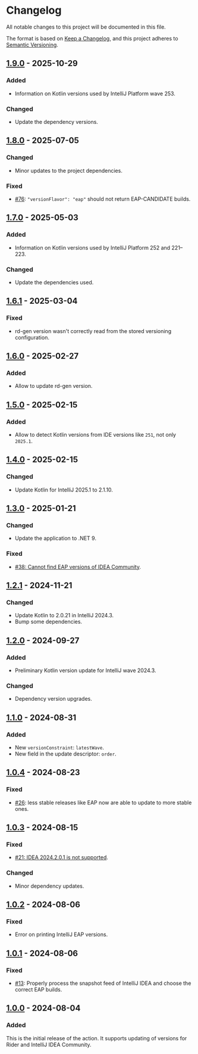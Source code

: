 <!--
SPDX-FileCopyrightText: 2024-2025 Friedrich von Never <friedrich@fornever.me>

SPDX-License-Identifier: MIT
-->

Changelog
=========

All notable changes to this project will be documented in this file.

The format is based on [Keep a Changelog](https://keepachangelog.com/en/1.0.0/), and this project adheres to [Semantic Versioning](https://semver.org/spec/v2.0.0.html).

## [1.9.0] - 2025-10-29
### Added
- Information on Kotlin versions used by IntelliJ Platform wave 253.

### Changed
- Update the dependency versions.

## [1.8.0] - 2025-07-05
### Changed
- Minor updates to the project dependencies.

### Fixed
- [#76](https://github.com/ForNeVeR/intellij-updater/issues/76): `"versionFlavor": "eap"` should not return EAP-CANDIDATE builds.

## [1.7.0] - 2025-05-03
### Added
- Information on Kotlin versions used by IntelliJ Platform 252 and 221–223.

### Changed
- Update the dependencies used.

## [1.6.1] - 2025-03-04
### Fixed
- rd-gen version wasn't correctly read from the stored versioning configuration.

## [1.6.0] - 2025-02-27
### Added
- Allow to update rd-gen version.

## [1.5.0] - 2025-02-15
### Added
- Allow to detect Kotlin versions from IDE versions like `251`, not only `2025.1`.

## [1.4.0] - 2025-02-15
### Changed
- Update Kotlin for IntelliJ 2025.1 to 2.1.10.

## [1.3.0] - 2025-01-21
### Changed
- Update the application to .NET 9.

### Fixed
- [#38: Cannot find EAP versions of IDEA Community](https://github.com/ForNeVeR/intellij-updater/issues/38).

## [1.2.1] - 2024-11-21
### Changed
- Update Kotlin to 2.0.21 in IntelliJ 2024.3.
- Bump some dependencies.

## [1.2.0] - 2024-09-27
### Added
- Preliminary Kotlin version update for IntelliJ wave 2024.3.

### Changed
- Dependency version upgrades.

## [1.1.0] - 2024-08-31
### Added
- New `versionConstraint`: `latestWave`.
- New field in the update descriptor: `order`.

## [1.0.4] - 2024-08-23
### Fixed
- [#26](https://github.com/ForNeVeR/intellij-updater/issues/26): less stable releases like EAP now are able to update to more stable ones.

## [1.0.3] - 2024-08-15
### Fixed
- [#21: IDEA 2024.2.0.1 is not supported](https://github.com/ForNeVeR/intellij-updater/issues/21).

### Changed
- Minor dependency updates.

## [1.0.2] - 2024-08-06
### Fixed
- Error on printing IntelliJ EAP versions.

## [1.0.1] - 2024-08-06
### Fixed
- [#13](https://github.com/ForNeVeR/intellij-updater/issues/13): Properly process the snapshot feed of IntelliJ IDEA and choose the correct EAP builds.

## [1.0.0] - 2024-08-04
### Added
This is the initial release of the action. It supports updating of versions for Rider and IntelliJ IDEA Community.

[1.0.0]: https://github.com/ForNeVeR/intellij-updater/releases/tag/v1.0.0
[1.0.1]: https://github.com/ForNeVeR/intellij-updater/compare/v1.0.0...v1.0.1
[1.0.2]: https://github.com/ForNeVeR/intellij-updater/compare/v1.0.1...v1.0.2
[1.0.3]: https://github.com/ForNeVeR/intellij-updater/compare/v1.0.2...v1.0.3
[1.0.4]: https://github.com/ForNeVeR/intellij-updater/compare/v1.0.3...v1.0.4
[1.1.0]: https://github.com/ForNeVeR/intellij-updater/compare/v1.0.4...v1.1.0
[1.2.0]: https://github.com/ForNeVeR/intellij-updater/compare/v1.1.0...v1.2.0
[1.2.1]: https://github.com/ForNeVeR/intellij-updater/compare/v1.2.0...v1.2.1
[1.3.0]: https://github.com/ForNeVeR/intellij-updater/compare/v1.2.1...v1.3.0
[1.4.0]: https://github.com/ForNeVeR/intellij-updater/compare/v1.3.0...v1.4.0
[1.5.0]: https://github.com/ForNeVeR/intellij-updater/compare/v1.4.0...v1.5.0
[1.6.0]: https://github.com/ForNeVeR/intellij-updater/compare/v1.5.0...v1.6.0
[1.6.1]: https://github.com/ForNeVeR/intellij-updater/compare/v1.6.0...v1.6.1
[1.7.0]: https://github.com/ForNeVeR/intellij-updater/compare/v1.6.1...v1.7.0
[1.8.0]: https://github.com/ForNeVeR/intellij-updater/compare/v1.7.0...v1.8.0
[1.9.0]: https://github.com/ForNeVeR/intellij-updater/compare/v1.8.0...v1.9.0
[Unreleased]: https://github.com/ForNeVeR/intellij-updater/compare/v1.9.0...HEAD
